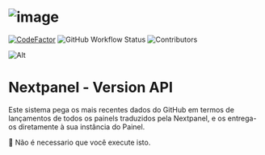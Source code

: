 # ![image](https://raw.githubusercontent.com/Next-Panel/Docs/main/static/img/baner.png)

[![CodeFactor](https://www.codefactor.io/repository/github/next-panel/jexactyl-api/badge/master?style=for-the-badge)](https://www.codefactor.io/repository/github/next-panel/jexactyl-api/overview/master)
![GitHub Workflow Status](https://img.shields.io/github/actions/workflow/status/Next-Panel/Jexactyl-API/node.js.yml?style=for-the-badge)
![Contributors](https://img.shields.io/github/contributors-anon/Next-Panel/Jexactyl-API?style=for-the-badge)

![Alt](https://repobeats.axiom.co/api/embed/f85e2a8f9cb8008207e4ee5d09beee40bbd100c9.svg "Repobeats analytics image")

# Nextpanel - Version API

Este sistema pega os mais recentes dados do GitHub em termos de lançamentos de todos os painels traduzidos pela Nextpanel, e os entrega-os diretamente à sua instância do Painel.

🚧 Não é necessario que você execute isto.

